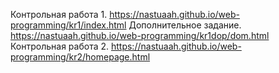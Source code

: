 Контрольная работа 1.
https://nastuaah.github.io/web-programming/kr1/index.html
Дополнительное задание.
https://nastuaah.github.io/web-programming/kr1dop/dom.html
Контрольная работа 2.
https://nastuaah.github.io/web-programming/kr2/homepage.html

